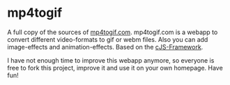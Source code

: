 # mp4togif

A full copy of the sources of [mp4togif.com](https://www.mp4togif.com). mp4togif.com is a webapp to convert different video-formats to gif or webm files. Also you can add image-effects and animation-effects. Based on the [cJS-Framework](https://github.com/annonyme/cjsv2).

I have not enough time to improve this webapp anymore, so everyone is free to fork this project, improve it and use it on your own homepage. Have fun!
